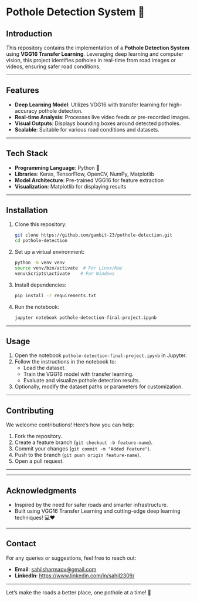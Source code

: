 # Pothole Detection System 🚧

## Introduction
This repository contains the implementation of a **Pothole Detection System** using **VGG16 Transfer Learning**. Leveraging deep learning and computer vision, this project identifies potholes in real-time from road images or videos, ensuring safer road conditions.

---

## Features
- **Deep Learning Model**: Utilizes VGG16 with transfer learning for high-accuracy pothole detection.
- **Real-time Analysis**: Processes live video feeds or pre-recorded images.
- **Visual Outputs**: Displays bounding boxes around detected potholes.
- **Scalable**: Suitable for various road conditions and datasets.

---

## Tech Stack
- **Programming Language**: Python 🐍
- **Libraries**: Keras, TensorFlow, OpenCV, NumPy, Matplotlib
- **Model Architecture**: Pre-trained VGG16 for feature extraction
- **Visualization**: Matplotlib for displaying results

---

## Installation

1. Clone this repository:
   ```bash
   git clone https://github.com/gambit-23/pothole-detection.git
   cd pothole-detection
   ```

2. Set up a virtual environment:
   ```bash
   python -m venv venv
   source venv/bin/activate  # For Linux/Mac
   venv\Scripts\activate    # For Windows
   ```

3. Install dependencies:
   ```bash
   pip install -r requirements.txt
   ```

4. Run the notebook:
   ```bash
   jupyter notebook pothole-detection-final-project.ipynb
   ```

---

## Usage
1. Open the notebook `pothole-detection-final-project.ipynb` in Jupyter.
2. Follow the instructions in the notebook to:
   - Load the dataset.
   - Train the VGG16 model with transfer learning.
   - Evaluate and visualize pothole detection results.
3. Optionally, modify the dataset paths or parameters for customization.

---

## Contributing
We welcome contributions! Here’s how you can help:
1. Fork the repository.
2. Create a feature branch (`git checkout -b feature-name`).
3. Commit your changes (`git commit -m "Added feature"`).
4. Push to the branch (`git push origin feature-name`).
5. Open a pull request.

---



---

## Acknowledgments
- Inspired by the need for safer roads and smarter infrastructure.
- Built using VGG16 Transfer Learning and cutting-edge deep learning techniques! 💻❤️

---

## Contact
For any queries or suggestions, feel free to reach out:
- **Email**: sahilsharmapv@gmail.com
- **LinkedIn**: https://www.linkedin.com/in/sahil2309/

---

Let’s make the roads a better place, one pothole at a time! 🚀

